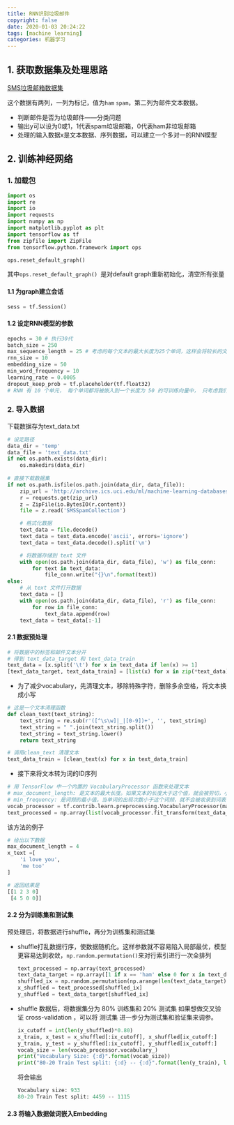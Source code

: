 ```yaml
---
title: RNN识别垃圾邮件
copyright: false
date: 2020-01-03 20:24:22
tags: [machine learning]
categories: 机器学习
---
```


<!-- toc -->

## 1. 获取数据集及处理思路

[SMS垃圾邮箱数据集](https://www.kaggle.com/uciml/sms-spam-collection-dataset)

这个数据有两列，一列为标记，值为`ham` `spam`，第二列为邮件文本数据。

- 判断邮件是否为垃圾邮件——分类问题
- 输出y可以设为0或1，1代表spam垃圾邮箱，0代表ham非垃圾邮箱
- 处理的输入数据x是文本数据、序列数据，可以建立一个多对一的RNN模型



## 2. 训练神经网络

### 1. 加载包

```python
import os
import re
import io
import requests
import numpy as np
import matplotlib.pyplot as plt
import tensorflow as tf
from zipfile import ZipFile
from tensorflow.python.framework import ops

ops.reset_default_graph() 
```

其中`ops.reset_default_graph() `是对default graph重新初始化，清空所有张量

#### 1.1 为graph建立会话

```python
sess = tf.Session()
```

#### 1.2 设定RNN模型的参数

```python
epochs = 30 # 执行30代
batch_size = 250 
max_sequence_length = 25 # 考虑的每个文本的最大长度为25个单词，这样会将较长的文本剪切为25个，不足的用零填充
rnn_size = 10
embedding_size = 50
min_word_frequency = 10
learning_rate = 0.0005
dropout_keep_prob = tf.placeholder(tf.float32)
# RNN 有 10 个单元， 每个单词都将被嵌入到一个长度为 50 的可训练向量中， 只考虑我们的 vocabulary 中出现 10 次以上的单词， 学习率设置为 0.0005 dropout 先由一个占位符定义，我们可以在训练时将其设置为 0.5， 或在评估时设置为 1.0
```

### 2. 导入数据

下载数据存为text_data.txt

```python
# 设定路径
data_dir = 'temp'
data_file = 'text_data.txt'
if not os.path.exists(data_dir):
    os.makedirs(data_dir)
    
# 直接下载数据集
if not os.path.isfile(os.path.join(data_dir, data_file)):
    zip_url = 'http://archive.ics.uci.edu/ml/machine-learning-databases/00228/smsspamcollection.zip'
    r = requests.get(zip_url)
    z = ZipFile(io.BytesIO(r.content))
    file = z.read('SMSSpamCollection')

    # 格式化数据
    text_data = file.decode()
    text_data = text_data.encode('ascii', errors='ignore')
    text_data = text_data.decode().split('\n')

    # 将数据存储到 text 文件
    with open(os.path.join(data_dir, data_file), 'w') as file_conn:
        for text in text_data:
            file_conn.write("{}\n".format(text))
else:
    # 从 text 文件打开数据
    text_data = []
    with open(os.path.join(data_dir, data_file), 'r') as file_conn:
        for row in file_conn:
            text_data.append(row)
    text_data = text_data[:-1]
```

#### 2.1 数据预处理

```python
# 将数据中的标签和邮件文本分开
# 得到 text_data_target 和 text_data_train
text_data = [x.split('\t') for x in text_data if len(x) >= 1]
[text_data_target, text_data_train] = [list(x) for x in zip(*text_data)]
```

- 为了减少vocabulary，先清理文本，移除特殊字符，删除多余空格，将文本换成小写

```python
# 这是一个文本清理函数
def clean_text(text_string):
    text_string = re.sub(r'([^\s\w]|_|[0-9])+', '', text_string)
    text_string = " ".join(text_string.split())
    text_string = text_string.lower()
    return text_string

# 调用clean_text 清理文本
text_data_train = [clean_text(x) for x in text_data_train]
```

- 接下来将文本转为词的ID序列

```python
# 用 TensorFlow 中一个内置的 VocabularyProcessor 函数来处理文本
# max_document_length: 是文本的最大长度。如果文本的长度大于这个值，就会被剪切，小于这个值的地方用 0 填充。 
# min_frequency: 是词频的最小值。当单词的出现次数小于这个词频，就不会被收录到词表中。
vocab_processor = tf.contrib.learn.preprocessing.VocabularyProcessor(max_sequence_length, min_frequency=min_word_frequency)
text_processed = np.array(list(vocab_processor.fit_transform(text_data_train)))
```

该方法的例子

```python
# 给出以下数据
max_document_length = 4
x_text =[
    'i love you',
    'me too'
]

# 返回结果是
[[1 2 3 0]
 [4 5 0 0]]
```

#### 2.2 分为训练集和测试集

预处理后，将数据进行shuffle，再分为训练集和测试集

- shuffle打乱数据行序，使数据随机化。这样参数就不容易陷入局部最优，模型更容易达到收敛，`np.random.permutation()`来对行索引进行一次全排列

  ```python
  text_processed = np.array(text_processed)
  text_data_target = np.array([1 if x == 'ham' else 0 for x in text_data_target])
  shuffled_ix = np.random.permutation(np.arange(len(text_data_target)))
  x_shuffled = text_processed[shuffled_ix]
  y_shuffled = text_data_target[shuffled_ix]
  ```

- shuffle 数据后，将数据集分为 80% 训练集和 20% 测试集 如果想做交叉验证 cross-validation ，可以将 测试集 进一步分为测试集和验证集来调参。

  ```python
  ix_cutoff = int(len(y_shuffled)*0.80)
  x_train, x_test = x_shuffled[:ix_cutoff], x_shuffled[ix_cutoff:]
  y_train, y_test = y_shuffled[:ix_cutoff], y_shuffled[ix_cutoff:]
  vocab_size = len(vocab_processor.vocabulary_)
  print("Vocabulary Size: {:d}".format(vocab_size))
  print("80-20 Train Test split: {:d} -- {:d}".format(len(y_train), len(y_test)))
  ```

  将会输出

  ```python
  Vocabulary size: 933
  80-20 Train Test split: 4459 -- 1115
  ```

#### 2.3 将输入数据做词嵌入Embedding



